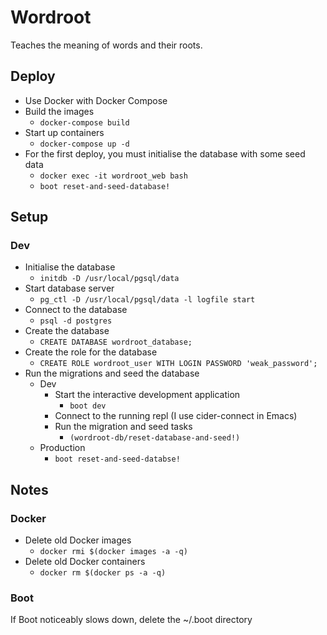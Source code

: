# Wordroot
Teaches the meaning of words and their roots.

## Deploy
- Use Docker with Docker Compose
- Build the images
    - `docker-compose build`
- Start up containers
    - `docker-compose up -d`
- For the first deploy, you must initialise the database with some seed data
    - `docker exec -it wordroot_web bash`
    - `boot reset-and-seed-database!`

## Setup
### Dev
- Initialise the database
    * `initdb -D /usr/local/pgsql/data`
- Start database server
    * `pg_ctl -D /usr/local/pgsql/data -l logfile start`
- Connect to the database
    * `psql -d postgres`
- Create the database
    * `CREATE DATABASE wordroot_database;`
- Create the role for the database
    * `CREATE ROLE wordroot_user WITH LOGIN PASSWORD 'weak_password';`
- Run the migrations and seed the database
    - Dev
        * Start the interactive development application
            - `boot dev`
        * Connect to the running repl (I use cider-connect in Emacs)
        * Run the migration and seed tasks
            - `(wordroot-db/reset-database-and-seed!)`
    - Production
        * `boot reset-and-seed-databse!`

## Notes
### Docker
- Delete old Docker images
    - `docker rmi $(docker images -a -q)`
- Delete old Docker containers
    - `docker rm $(docker ps -a -q)`

### Boot
If Boot noticeably slows down, delete the ~/.boot directory

